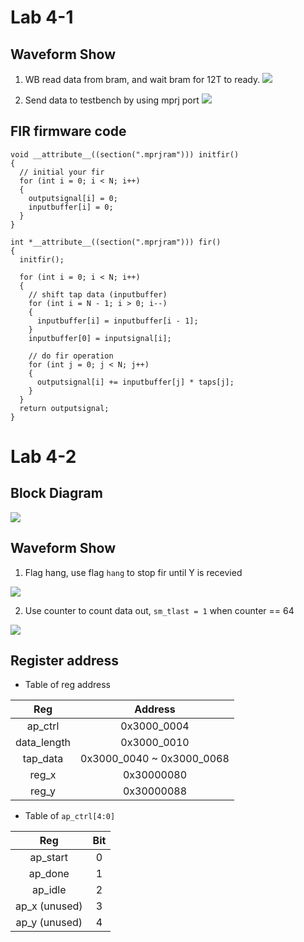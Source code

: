 # Lab 4-1

## Waveform Show

1. WB read data from bram, and wait bram for 12T to ready.
![](https://github.com/jxes993409/2023-Spring-SoC-Design/blob/main/Lab4/waveform/Lab4-1/bram.png)

2. Send data to testbench by using mprj port
![](https://github.com/jxes993409/2023-Spring-SoC-Design/blob/main/Lab4/waveform/Lab4-1/mprj.png)

## FIR firmware code
```c=
void __attribute__((section(".mprjram"))) initfir()
{
  // initial your fir
  for (int i = 0; i < N; i++)
  {
    outputsignal[i] = 0;
    inputbuffer[i] = 0;
  }
}

int *__attribute__((section(".mprjram"))) fir()
{
  initfir();

  for (int i = 0; i < N; i++)
  {
    // shift tap data (inputbuffer)
    for (int i = N - 1; i > 0; i--)
    {
      inputbuffer[i] = inputbuffer[i - 1];
    }
    inputbuffer[0] = inputsignal[i];

    // do fir operation
    for (int j = 0; j < N; j++)
    {
      outputsignal[i] += inputbuffer[j] * taps[j];
    }
  }
  return outputsignal;
}
```

# Lab 4-2

## Block Diagram

![](https://github.com/jxes993409/2023-Spring-SoC-Design/blob/main/Lab4/waveform/Lab4-2/block.png)

## Waveform Show

1. Flag hang, use flag `hang` to stop fir until Y is recevied

![](https://github.com/jxes993409/2023-Spring-SoC-Design/blob/main/Lab4/waveform/Lab4-2/hang.png)

2. Use counter to count data out, `sm_tlast = 1` when counter == 64

![](https://github.com/jxes993409/2023-Spring-SoC-Design/blob/main/Lab4/waveform/Lab4-2/sm_tlast.png)

## Register address

* Table of reg address

|     Reg     |          Address          |
|:-----------:|:-------------------------:|
|   ap_ctrl   |        0x3000_0004        |
| data_length |        0x3000_0010        |
|  tap_data   | 0x3000_0040 ~ 0x3000_0068 |
|    reg_x    |        0x30000080         |
|    reg_y    |        0x30000088         |

* Table of `ap_ctrl[4:0]`

|      Reg      | Bit |
|:-------------:|:---:|
|   ap_start    |  0  |
|    ap_done    |  1  |
|    ap_idle    |  2  |
| ap_x (unused) |  3  |
| ap_y (unused) |  4  |